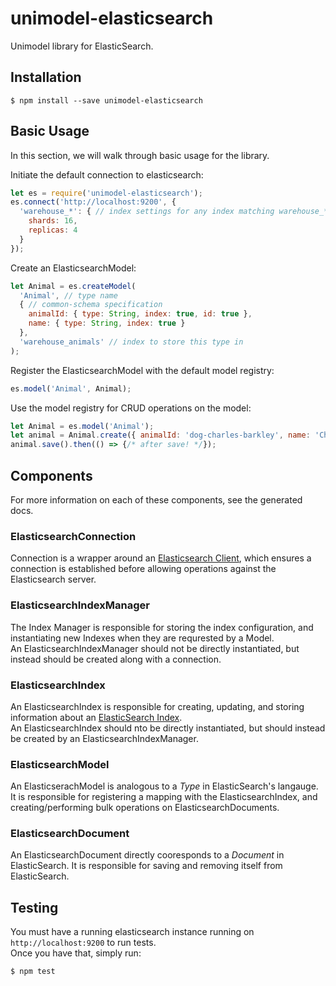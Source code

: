 # unimodel-elasticsearch

Unimodel library for ElasticSearch.

## Installation

```shell
$ npm install --save unimodel-elasticsearch
```

## Basic Usage

In this section, we will walk through basic usage for the library.

Initiate the default connection to elasticsearch:
```js
let es = require('unimodel-elasticsearch');
es.connect('http://localhost:9200', {
  'warehouse_*': { // index settings for any index matching warehouse_*
    shards: 16,
    replicas: 4
  }
});
```

Create an ElasticsearchModel:
```js
let Animal = es.createModel(
  'Animal', // type name
  { // common-schema specification
    animalId: { type: String, index: true, id: true },
    name: { type: String, index: true }
  },
  'warehouse_animals' // index to store this type in
);
```

Register the ElasticsearchModel with the default model registry:
```js
es.model('Animal', Animal);
```

Use the model registry for CRUD operations on the model:
```js
let Animal = es.model('Animal');
let animal = Animal.create({ animalId: 'dog-charles-barkley', name: 'Charles Barkley' });
animal.save().then(() => {/* after save! */});
```

## Components
For more information on each of these components, see the generated docs.

### ElasticsearchConnection
Connection is a wrapper around an [Elasticsearch Client](https://github.com/elastic/elasticsearch-js),
which ensures a connection is established before allowing operations against the Elasticsearch server.

### ElasticsearchIndexManager
The Index Manager is responsible for storing the index configuration, and instantiating new Indexes when they
are requrested by a Model.  
An ElasticsearchIndexManager should not be directly instantiated, but instead should be created along with a
connection.

### ElasticsearchIndex
An ElasticsearchIndex is responsible for creating, updating, and storing information about an
[ElasticSearch Index](https://www.elastic.co/guide/en/elasticsearch/reference/current/indices.html).  
An ElasticsearchIndex should nto be directly instantiated, but should instead be created by an
ElasticsearchIndexManager.

### ElasticsearchModel
An ElasticserachModel is analogous to a _Type_ in ElasticSearch's langauge. It is responsible for registering
a mapping with the ElasticsearchIndex, and creating/performing bulk operations on ElasticsearchDocuments.

### ElasticsearchDocument
An ElasticsearchDocument directly cooresponds to a _Document_ in ElasticSearch. It is responsible for saving
and removing itself from ElasticSearch.

## Testing

You must have a running elasticsearch instance running on `http://localhost:9200` to run tests.  
Once you have that, simply run:
```shell
$ npm test
```
